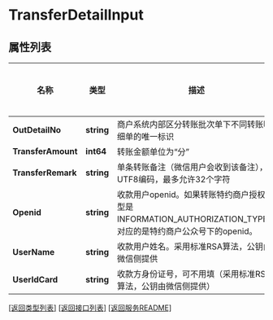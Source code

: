 # TransferDetailInput

## 属性列表

名称 | 类型 | 描述 | 补充说明
------------ | ------------- | ------------- | -------------
**OutDetailNo** | **string** | 商户系统内部区分转账批次单下不同转账明细单的唯一标识  | 
**TransferAmount** | **int64** | 转账金额单位为“分”  | 
**TransferRemark** | **string** | 单条转账备注（微信用户会收到该备注），UTF8编码，最多允许32个字符  | 
**Openid** | **string** | 收款用户openid。如果转账特约商户授权类型是INFORMATION_AUTHORIZATION_TYPE，对应的是特约商户公众号下的openid。  | 
**UserName** | **string** | 收款用户姓名。采用标准RSA算法，公钥由微信侧提供  | 
**UserIdCard** | **string** | 收款方身份证号，可不用填（采用标准RSA算法，公钥由微信侧提供）  | [可选] 

[\[返回类型列表\]](README.md#类型列表)
[\[返回接口列表\]](README.md#接口列表)
[\[返回服务README\]](README.md)


